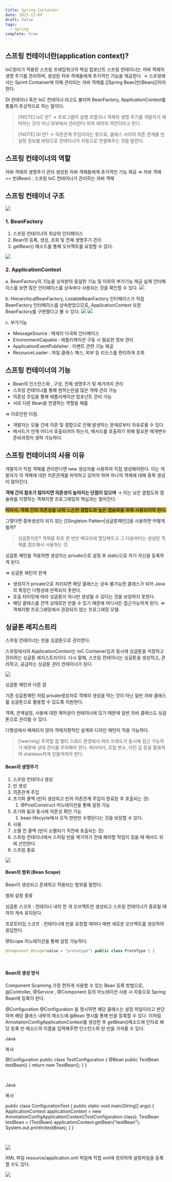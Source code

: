 ```yaml
---
title: Spring Container
date: 2023-12-09
draft: false
tags:
  - Spring
complete: true
---
```

## 스프링 컨테이너란(application context)?
IoC원리가 적용된 스프링 프레임워크의 핵심 컴포넌트
스프링 컨테이너는 자바 객체의 생명 주기를 관리하며, 생성된 자바 객체들에게 추가적인 기능을 제공한다.
→ 스프링에서는 Sprint Container에 의해 관리되는 자바 객체를 [[Spring Bean|빈(Bean)]]이라 한다.

DI 컨테이너 혹은 IoC 컨테이너 라고도 불리며 BeanFactory, ApplicationContext를 통틀어 추상적으로 하는 말이다.

> [!NOTE] IoC 란?
> → 프로그램의 실행 흐름이나 객체의 생명 주기를 개발자가 제어하는 것이 아닌 외부에서 관리한다 하여 제어의 역전이라고 한다.

> [!NOTE] DI 란?
> → 의존관계 주입이라는 뜻으로, 클래스 사이의 의존 관계를 빈 설정 정보를 바탕으로 컨테이너가 자동으로 연결해주는 것을 말한다.


## 스프링 컨테이너의 역할
자바 객체의 생명주기 관리
생성된 자바 객체들에게 추가적인 기능 제공
⇒ 자바 객체 == 빈(Bean) : 스프링 IoC 컨테이너가 관리하는 자바 객체


## 스프링 컨테이너 구조
![](https://i.imgur.com/ZaDTorz.png)

### 1. BeanFactory
1. 스프링 컨테이너의 최상위 인터페이스
2. Bean의 등록, 생성, 조회 및 전체 생명주기 관리
3. getBean() 메소드를 통해 오브젝트를 요청할 수 있다.

![](https://i.imgur.com/YeXLv66.png)


### 2. ApplicationContext

a. BeanFactory의 기능을 상속받아 동일한 기능 및 이외의 부가기능 제공 실제 인터페이스를 보면 많은 인터페이스를 상속바다 사용되는 것을 확인할 수 있다.
![](https://i.imgur.com/jzv7rBs.png)

b. HierarchicalBeanFactory, ListableBeanFactory 인터페이스가 직접 BeanFactory 인터페이스를 상속받았으므로, ApplicationContext 또한 BeanFactory를 구현했다고 볼 수 있다.
![](https://i.imgur.com/0MbbOU2.png)
![](https://i.imgur.com/HOobITH.png)

c. 부가기능
- MessageSource : 메세지 다국화 인터페이스
- EnvironmentCapable : 애플리케이션 구동 시 필요한 정보 관리
- ApplicationEventPublisher : 이벤트 관련 기능 제공
- ResourceLoader : 파일 클래스 패스, 외부 등 리소스를 편리하게 조회

## 스프링 컨테이너의 기능
- Bean의 인스턴스화 , 구성, 전체 생명주기 및 제거까지 관리
- 스프링 컨테이너를 통해 원하는만큼 많은 객체 관리 가능
- 의존성 주입을 통해 애플리케이션 컴포넌트 관리 가능
- 서로 다른 Bean을 연결하는 역할을 해줌

⇒ 이로인한 이점.
- 개발자는 모듈 간에 의존 및 결합으로 인해 발생하는 문제로부터 자유로울 수 있다
- 메서드가 언제 어디서 호출되어야 하는지, 메서드를 호출하기 위해 필요한 매개변수 준비과정이 생략 가능하다.


## 스프링 컨테이너의 사용 이유
개발자가 직접 객체를 관리한다면 new 생성자를 사용하여 직접 생성해야한다.
이는 개발자가 각 객체에 대한 의존관계를 파악하고 있어야 하며 하나의 객체에 대해 중복 생성이 많아진다.

**객체 간의 참조가 많아지면 의존성이 높아지는 단점이 있으며**
→ 이는 낮은 결합도와 캡슐화를 지향하는 객체지향 프로그래밍의 핵심과는 멀어진다.

<mark style="background: #C6AB16;">따라서, 객체 간의 의존성을 낮춰 느슨한 결합도와 높은 캡슐화를 위해 사용되어야 한다.</mark>

그렇다면 중복생성이 되지 않는 [[Singleton Pattern|싱글톤패턴]]을 사용하면 어떻게 될까?
> 싱글톤이란? 객체를 최초 한 번만 메모리에 할당해두고 그 다음부터는 생성된 객체를 참조해서 사용하는 것.

싱글톤 패턴을 적용하면 생성자는 private으로 설정 후 static으로 자기 자신을 등록하게 된다.

⇒ 싱글톤 패턴의 한계
- 생성자가 private으로 처리되면 해당 클래스는 상속 불가능한 클래스가 되어 Java의 특징인 다형성에 만족되지 못한다.
- 호출 타이밍에 따라 싱글톤이 하나만 생성될 수 있다는 것을 보장하지 못한다.
- 해당 클래스를 전역 상태로만 만들 수 있기 때문에 어디서든 접근가능하게 된다. ⇒ 객체지향 프로그래밍에서 권장되지 않는 프로그래밍 모델.

## 싱글톤 레지스트리
스프링 컨테이너는 빈을 싱글톤으로 관리한다.

스프링에서의 ApplicationContext는 IoC Container임과 동시에 싱글톤을 저장하고 관리하는 싱글톤 레지스트리이다. 다시 말해, 스프링 컨테이너는 싱글톤을 생성하고, 관리하고, 공급하는 싱글톤 관리 컨테이너가 된다.

![](https://i.imgur.com/p670BSf.png)


싱글톤 패턴과 다른 점

기존 싱글톤패턴 처럼 private생성자로 객체의 생성을 막는 것이 아닌 일반 자바 클래스를 싱글톤으로 활용할 수 있도록 지원한다.

객체, 관계설정, 사용에 대한 제어권이 컨테이너에 있기 때문에 일반 자바 클래스도 싱글톤으로 관리될 수 있다.

다형성에서 배제되지 않아 객체지향적인 설계와 디자인 패턴이 적용 가능하다.

> [!warning] 주의할 점
> 멀티 스레드 환경에서 여러 쓰레드가 동시에 접근 가능하기 때문에 상태 관리를 주의해야 한다.
> 파라미터, 로컬 변수, 리턴 값 등을 활용하여 stateless하게 만들어져야 한다.

#### Bean의 생명주기

1. 스프링 컨테이너 생성
2. 빈 생성
3. 의존관계 주입
4. 초기화 콜백 (빈이 생성되고 빈의 의존관계 주입이 완료된 후 호출되는 것)
	1. @PostConstruct 어노테이션을 통해 설정 가능
5. 초기화 됨과 동시에 의존성 확인 가능
	1. bean lifecycle에서 오직 한번만 수행된다는 것을 보장할 수 있다.
6. 사용
7. 소멸 전 콜백 (빈이 소멸되기 직전에 호출되는 것)
8. 스프링 컨테이너에서 스피링 빈을 제거하기 전에 해야할 작업이 있을 때 메서드 위에 선언한다.
9. 스프링 종료

![](https://www.notion.so/image/https%3A%2F%2Fs3-us-west-2.amazonaws.com%2Fsecure.notion-static.com%2F0377f601-90ee-4427-8b6a-a76d0c07dfcc%2FUntitled.png?table=block&id=8dfbbea3-db92-4548-a795-212f182a883a&spaceId=5e23101c-ba37-4c89-b790-aa7dfcaa180f&width=2000&userId=5232f70a-a9ba-46b7-924b-e32823ab4b08&cache=v2)

#### Bean의 범위 (Bean Scope)

Bean이 생성되고 존재하고 적용되는 범위를 말한다.

범위 설정 종류

싱글톤 스코프 : 컨테이너 내의 한 개 오브젝트만 생성되고 스프링 컨테이너가 종료될 때까지 계속 유지된다.

프로토타입 스코프 : 컨테이너에 빈을 요청할 때마다 매번 새로운 오브젝트를 생성하여 응답한다.

@Scope 어노테이션을 통해 설정 가능하다.
```java
@Component @Scope(value = "prototype") public class ProtoType { }
```

​

#### Bean의 생성 방식

Component Scanning 가장 편하게 사용할 수 있는 Bean 등록 방법으로, @Controller, @Service , @Component 등의 어노테이션 사용 시 자동으로 Spring Bean에 등록이 된다.

@Configuration @Configuration 을 명시하면 해당 클래스는 설정 파일이라고 판단하며 해당 클래스 내부의 메소드에 @Bean 명시를 통해 빈을 등록할 수 있다. 이처럼 AnnotationConfigApplicationContext를 생성한 후 getBean()메소드에 인자로 해당 등록 빈 메소드의 이름을 입력해주면 인스턴스화 된 빈을 가져올 수 있다.

Java

복사

@Configuration public class TestConfiguration { @Bean public TestBean testBean() { return new TestBean(); } }

​

Java

복사

public class ConfigurationTest { public static void main(String[] args) { ApplicationContext applicationContext = new AnnotationConfigApplicationContext(TestConfiguration.class); TestBean testBean = (TestBean) applicationContext.getBean("testBean"); System.out.println(testBean); } }

​

![](https://www.notion.so/image/https%3A%2F%2Fs3-us-west-2.amazonaws.com%2Fsecure.notion-static.com%2F81bf536e-44b0-4cb5-b9b9-08856d093367%2FUntitled.png?table=block&id=6cc64fed-6a94-491c-ab6d-0fb7b46fba3d&spaceId=5e23101c-ba37-4c89-b790-aa7dfcaa180f&width=2000&userId=5232f70a-a9ba-46b7-924b-e32823ab4b08&cache=v2)

XML 파일 resource/application.xml 파일에 직접 xml에 정의하여 설정파일을 등록할 수도 있다.

![](https://www.notion.so/image/https%3A%2F%2Fs3-us-west-2.amazonaws.com%2Fsecure.notion-static.com%2F39c670ce-b0ac-407e-bcb6-4b19df1a6029%2FUntitled.png?table=block&id=6e2c9ccc-3d85-4637-905e-d1227e4ccc74&spaceId=5e23101c-ba37-4c89-b790-aa7dfcaa180f&width=2000&userId=5232f70a-a9ba-46b7-924b-e32823ab4b08&cache=v2)